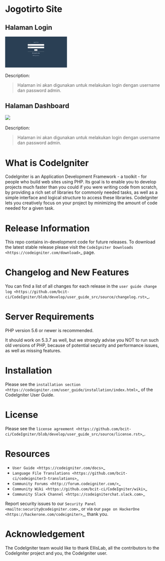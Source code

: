 
# Jogotirto Site

## Halaman Login

<img src="https://github.com/denaviagt/desa/blob/master/Screenshoot/Login.PNG" width="200"/>

Description:
>  Halaman ini akan digunakan untuk melakukan login dengan username dan password admin. 

## Halaman Dashboard

<img src="https://github.com/denaviagt/desa/blob/master/Screenshoot/Dashboard.PNG" width="200"/>

Description:
>  Halaman ini akan digunakan untuk melakukan login dengan username dan password admin. 



# What is CodeIgniter

CodeIgniter is an Application Development Framework - a toolkit - for people
who build web sites using PHP. Its goal is to enable you to develop projects
much faster than you could if you were writing code from scratch, by providing
a rich set of libraries for commonly needed tasks, as well as a simple
interface and logical structure to access these libraries. CodeIgniter lets
you creatively focus on your project by minimizing the amount of code needed
for a given task.

# Release Information

This repo contains in-development code for future releases. To download the
latest stable release please visit the `CodeIgniter Downloads
<https://codeigniter.com/download>`_ page.

# Changelog and New Features

You can find a list of all changes for each release in the `user
guide change log <https://github.com/bcit-ci/CodeIgniter/blob/develop/user_guide_src/source/changelog.rst>`_.

# Server Requirements

PHP version 5.6 or newer is recommended.

It should work on 5.3.7 as well, but we strongly advise you NOT to run
such old versions of PHP, because of potential security and performance
issues, as well as missing features.

# Installation

Please see the `installation section <https://codeigniter.com/user_guide/installation/index.html>`_
of the CodeIgniter User Guide.

# License


Please see the `license
agreement <https://github.com/bcit-ci/CodeIgniter/blob/develop/user_guide_src/source/license.rst>`_.

# Resources

-  `User Guide <https://codeigniter.com/docs>`_
-  `Language File Translations <https://github.com/bcit-ci/codeigniter3-translations>`_
-  `Community Forums <http://forum.codeigniter.com/>`_
-  `Community Wiki <https://github.com/bcit-ci/CodeIgniter/wiki>`_
-  `Community Slack Channel <https://codeigniterchat.slack.com>`_

Report security issues to our `Security Panel <mailto:security@codeigniter.com>`_
or via our `page on HackerOne <https://hackerone.com/codeigniter>`_, thank you.

# Acknowledgement

The CodeIgniter team would like to thank EllisLab, all the
contributors to the CodeIgniter project and you, the CodeIgniter user.
